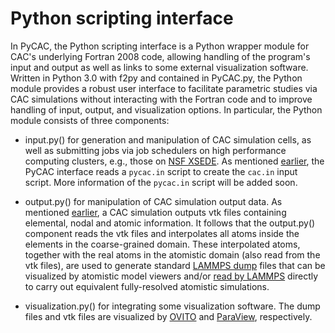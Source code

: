 # Python scripting interface

In PyCAC, the Python scripting interface is a Python wrapper module for CAC's underlying Fortran 2008 code, allowing handling of the program's input and output as well as links to some external visualization software. Written in Python 3.0 with f2py and contained in PyCAC.py, the Python module provides a robust user interface to facilitate parametric studies via CAC simulations without interacting with the Fortran code and to improve handling of input, output, and visualization options. In particular, the Python module consists of three components:

* input.py() for generation and manipulation of CAC simulation cells, as well as submitting jobs via job schedulers on high performance computing clusters, e.g., those on [NSF XSEDE](http://www.xsede.org). As mentioned [earlier](../chapter3/input.md), the PyCAC interface reads a `pycac.in` script to create the `cac.in` input script. More information of the `pycac.in` script will be added soon.

* output.py() for manipulation of CAC simulation output data. As mentioned [earlier](../chapter3/output.md), a CAC simulation outputs vtk files containing elemental, nodal and atomic information. It follows that the output.py() component reads the vtk files and interpolates all atoms inside the elements in the coarse-grained domain. These interpolated atoms, together with the real atoms in the atomistic domain (also read from the vtk files), are used to generate standard [LAMMPS dump](http://lammps.sandia.gov/doc/dump.html) files that can be visualized by atomistic model viewers and/or [read by LAMMPS](http://lammps.sandia.gov/doc/read_dump.html) directly to carry out equivalent fully-resolved atomistic simulations.

* visualization.py() for integrating some visualization software. The dump files and vtk files are visualized by [OVITO](../chapter6/ovito.md) and [ParaView](../chapter6/paraview.md), respectively.